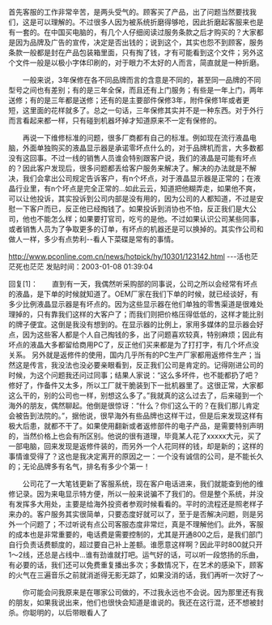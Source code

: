 首先客服的工作非常辛苦，是两头受气的。顾客买了产品，出了问题当然要找我们，这是可以理解的。不过很多人因为被系统折磨得够呛，因此折磨起客服来也是有一套的。在中国买电脑的，有几个人仔细阅读过服务条款之后才购买的？大家都是因为品牌及广告的宣传，决定是否出钱的；说到这个，其实也怨不到顾客，服务条款一般都是封在产品包装箱里面，只有掏了钱，才有可能看到这个文件；另外这个文件一般是以极小字体印刷的，对于眼力不太好的人而言，简直就是一种折磨。

　　一般来说，3年保修在各不同品牌而言的含意是不同的，甚至同一品牌的不同型号之间也有差别；有的是三年全保，而且还有上门服务；有些是一年上门，两年送修；有的是三年都是送修；还有的是主要部件保修3年，附件保修1年或者更短，这里面的花样就多了。总之一句话，三年保修其实并不是一种东西。对于外行而言看起来都一样，只有碰到机器坏掉才知道原来不一定有保修的。

　　再说一下维修标准的问题，很多厂商都有自己的标准。例如现在流行液晶电脑，外面单独购买的液晶显示器是承诺零坏点什么的，对于品牌机而言，大多数都没有这回事。不过一线的销售人员谁会特别跟客户说，我们的液晶是可能有坏点的？因此客户发现后，很多问题都丢给客户服务来解决了。解决的办法就是不解决，我们会拿出公司规定告诉客户，有n个坏点，对于液晶显示器是正常的；在液晶行业里，有n个坏点是完全正常的...如此云云，知道把他糊弄走，如果他不爽，可以让他投诉，其实投诉到公司内部是没有用的，因为公司的人都知道，不过是安慰一下客户而已，反正他已经掏钱了。如果投诉到消协也不怕，反正我们是大公司，他也不能怎么样；如果要打官司，吃亏的是他。不过如果认识公司某些同事，或者销售人员为了争取更多的订单，有坏点的机器还是可以换掉的。其实作公司和做人一样，多少有点势利--看人下菜碟是常有的事情。

http://www.pconline.com.cn/news/hotpick/hy/10301/123142.html 
 ---活也茫茫死也茫茫       发贴时间：2003-01-08 01:39:04 

回复[1]：　　直到有一天，我偶然听采购部的同事说，公司之所以会经常有坏点的液晶，是下单的时候就知道了。OEM厂家在我们下单的时候，就已经谈好，有多少比例液晶显示器是有坏点的。因为这些显示器在他们单独的零售渠道是很难处理掉的，只有靠我们这样的大客户了；而我们则把价格压得低低的，这样才能比别的牌子便宜。这倒是我没有想到的。在显示器的比例上，家用多媒体的显示器会好点，因为这些客人都是个人自己掏钱的多，出了问题喜欢较真，特别麻烦；因此有坏点的液晶大多都留给商用PC了，反正他们买来都是为了打打字，有几个坏点没关系。
另外就是返修件的使用，国内几乎所有的PC生产厂家都用返修件生产；当然这是传言，我没法也没必要亲眼看到，反正我们公司是肯定的。记得刚进公司的时候，为这个问题我还问过同事；结果人家说：“这么多坏件，也不能都扔了吧？修好了，作备件又太多，所以工厂就干脆装到下一批机器里了。这很正常，大家都这么干的，别的公司也一样，别想这么多了。”我就真的这么过去了，后来碰到一个海外的朋友，偶然聊起。他倒是很惊讶：“什么？你们这么干的？在我们那儿肯定会被告到法院的。”，据他说，很早海外有些品牌也这样干过，但是后来发现这样有极大后患，就都不干了。如果使用翻新或者返修部件的电子产品，是需要特别声明的，当然价格上也会有所区别。他说的很有道理，毕竟某人花了xxxxx大元，买了一部电脑，回来发现是返修件装的，而另外一个人花同样的钱，却是新的；这样的事情谁受得了？这也是我决定离开的原因之一：一个没有诚信的公司，是不能长久的；无论品牌多有名气，排名有多少个第一！

　　公司花了一大笔钱更新了客服系统，现在客户电话进来，我们就能查到他的维修记录。因为来电显示特方便，所以一般来说骗不了我们的。但是整个系统，并没有发挥多大用处，主要是给海外投资者参观时候看看的。平时的流程还是照老样子来办的。客户服务其实很简单，只要态度好就可以了，至于是否解决问题，则是另外一个问题了；不过听说有点公司客服态度非常烂，真是不理解他们。此外，客服的成本也是非常重要的，电话费是需要控制的，尤其是开通800之后，是我们部门自行负责话费额度的，超过要自己补上差额。谁愿意这样啊？因此平时800就只开1～2线，还总是占线中...谁有劲谁就打吧。运气好的话，可以听一段悠扬的乐曲，有必要的话，我们还可以免费重复播出多次；多数情况下，在艺术的感染下，顾客的火气在三遍音乐之前就消逝得无影无踪了，如果没消的话，我们再听一次好了～

　　你可能会问我原来是在哪家公司做的，不过我永远也不会说。因为那里还有我的朋友，如果我说出来，他们也很快会知道是谁说的。我还在这行混，还不想被封杀。你聪明的，以后带眼看人了
